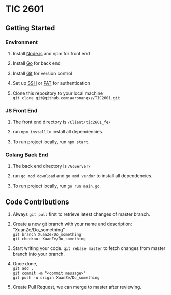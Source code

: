 <h1> TIC 2601 </h1>

<h2>Getting Started</h2>

<h3>Environment</h3>

1. Install [Node.js](https://nodejs.org/en/) and npm for front end

2. Install [Go](https://golang.org/doc/install) for back end

3. Install [Git](https://git-scm.com/book/en/v2/Getting-Started-Installing-Git) for version control

4. Set up [SSH](https://docs.github.com/en/github/authenticating-to-github/connecting-to-github-with-ssh) or [PAT](https://docs.github.com/en/github/authenticating-to-github/keeping-your-account-and-data-secure/creating-a-personal-access-token) for authentication

4. Clone this repository to your local machine<br>
`git clone git@github.com:aaronangxz/TIC2601.git`

<h3>JS Front End</h3>

1. The front end directory is `/Client/tic2601_fe/`

2. run `npm install` to install all dependencies.

3. To run project locally, run `npm start`.

<h3>Golang Back End</h3>

1. The back end directory is `/GoServer/`

2. run `go mod download` and `go mod vendor` to install all dependencies.

3. To run project locally, run `go run main.go`.

<h2>Code Contributions</h2>

1. Always `git pull` first to retrieve latest changes of master branch.

2. Create a new git branch with your name and description: "XuanZe/Do_something"<br>
`git branch XuanZe/Do_something`<br>
`git checkout XuanZe/Do_something`

3. Start writing your code. `git rebase master` to fetch changes from master branch into your branch.

4. Once done, <br>
`git add .`<br>
`git commit -m "<commit message>"`<br>
`git push -u origin XuanZe/Do_something`

5. Create Pull Request, we can merge to master after reviewing.